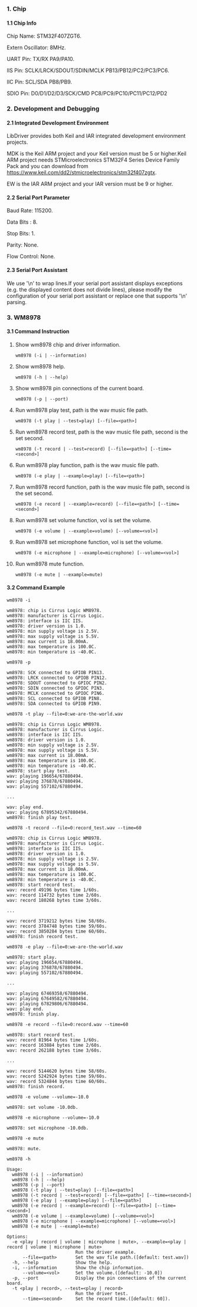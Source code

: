 ### 1. Chip

#### 1.1 Chip Info

Chip Name: STM32F407ZGT6.

Extern Oscillator: 8MHz.

UART Pin: TX/RX PA9/PA10.

IIS Pin: SCLK/LRCK/SDOUT/SDIN/MCLK PB13/PB12/PC2/PC3/PC6.

IIC Pin: SCL/SDA PB8/PB9.

SDIO Pin: D0/D1/D2/D3/SCK/CMD PC8/PC9/PC10/PC11/PC12/PD2

### 2. Development and Debugging

#### 2.1 Integrated Development Environment

LibDriver provides both Keil and IAR integrated development environment projects.

MDK is the Keil ARM project and your Keil version must be 5 or higher.Keil ARM project needs STMicroelectronics STM32F4 Series Device Family Pack and you can download from https://www.keil.com/dd2/stmicroelectronics/stm32f407zgtx.

EW is the IAR ARM project and your IAR version must be 9 or higher.

#### 2.2 Serial Port Parameter

Baud Rate: 115200.

Data Bits : 8.

Stop Bits: 1.

Parity: None.

Flow Control: None.

#### 2.3 Serial Port Assistant

We use '\n' to wrap lines.If your serial port assistant displays exceptions (e.g. the displayed content does not divide lines), please modify the configuration of your serial port assistant or replace one that supports '\n' parsing.

### 3. WM8978

#### 3.1 Command Instruction

1. Show wm8978 chip and driver information.

   ```shell
   wm8978 (-i | --information)
   ```

2. Show wm8978 help.

   ```shell
   wm8978 (-h | --help)
   ```

3. Show wm8978 pin connections of the current board.

   ```shell
   wm8978 (-p | --port)
   ```

4. Run wm8978 play test, path is the wav music file path.

   ```shell
   wm8978 (-t play | --test=play) [--file=<path>]
   ```

5. Run wm8978 record test, path is the wav music file path, second is the set second.

   ```shell
   wm8978 (-t record | --test=record) [--file=<path>] [--time=<second>]
   ```

6. Run wm8978 play function, path is the wav music file path.

   ```shell
   wm8978 (-e play | --example=play) [--file=<path>]
   ```

7. Run wm8978 record function, path is the wav music file path, second is the set second.

   ```shell
   wm8978 (-e record | --example=record) [--file=<path>] [--time=<second>]
   ```

8. Run wm8978 set volume function, vol is set the volume.

   ```shell
   wm8978 (-e volume | --example=volume) [--volume=<vol>]
   ```

9. Run wm8978 set microphone function, vol is set the volume.

   ```shell
   wm8978 (-e microphone | --example=microphone) [--volume=<vol>]
   ```

10. Run wm8978 mute function.
    
    ```shell
    wm8978 (-e mute | --example=mute)
    ```

#### 3.2 Command Example

```shell
wm8978 -i

wm8978: chip is Cirrus Logic WM8978.
wm8978: manufacturer is Cirrus Logic.
wm8978: interface is IIC IIS.
wm8978: driver version is 1.0.
wm8978: min supply voltage is 2.5V.
wm8978: max supply voltage is 5.5V.
wm8978: max current is 18.00mA.
wm8978: max temperature is 100.0C.
wm8978: min temperature is -40.0C.
```

```shell
wm8978 -p

wm8978: SCK connected to GPIOB PIN13.
wm8978: LRCK connected to GPIOB PIN12.
wm8978: SDOUT connected to GPIOC PIN2.
wm8978: SDIN connected to GPIOC PIN3.
wm8978: MCLK connected to GPIOC PIN6.
wm8978: SCL connected to GPIOB PIN8.
wm8978: SDA connected to GPIOB PIN9.
```

```shell
wm8978 -t play --file=0:we-are-the-world.wav

wm8978: chip is Cirrus Logic WM8978.
wm8978: manufacturer is Cirrus Logic.
wm8978: interface is IIC IIS.
wm8978: driver version is 1.0.
wm8978: min supply voltage is 2.5V.
wm8978: max supply voltage is 5.5V.
wm8978: max current is 18.00mA.
wm8978: max temperature is 100.0C.
wm8978: min temperature is -40.0C.
wm8978: start play test.
wav: playing 196654/67880494.
wav: playing 376878/67880494.
wav: playing 557102/67880494.

...

wav: play end.
wav: playing 67895342/67880494.
wm8978: finish play test.
```

```shell
wm8978 -t record --file=0:record_test.wav --time=60

wm8978: chip is Cirrus Logic WM8978.
wm8978: manufacturer is Cirrus Logic.
wm8978: interface is IIC IIS.
wm8978: driver version is 1.0.
wm8978: min supply voltage is 2.5V.
wm8978: max supply voltage is 5.5V.
wm8978: max current is 18.00mA.
wm8978: max temperature is 100.0C.
wm8978: min temperature is -40.0C.
wm8978: start record test.
wav: record 49196 bytes time 1/60s.
wav: record 114732 bytes time 2/60s.
wav: record 180268 bytes time 3/60s.

...

wav: record 3719212 bytes time 58/60s.
wav: record 3784748 bytes time 59/60s.
wav: record 3850284 bytes time 60/60s.
wm8978: finish record test.
```

```shell
wm8978 -e play --file=0:we-are-the-world.wav

wm8978: start play.
wav: playing 196654/67880494.
wav: playing 376878/67880494.
wav: playing 557102/67880494.

...

wav: playing 67469358/67880494.
wav: playing 67649582/67880494.
wav: playing 67829806/67880494.
wav: play end.
wm8978: finish play.
```

```shell
wm8978 -e record --file=0:record.wav --time=60

wm8978: start record test.
wav: record 81964 bytes time 1/60s.
wav: record 163884 bytes time 2/60s.
wav: record 262188 bytes time 3/60s.

...

wav: record 5144620 bytes time 58/60s.
wav: record 5242924 bytes time 59/60s.
wav: record 5324844 bytes time 60/60s.
wm8978: finish record.
```

```shell
wm8978 -e volume --volume=-10.0

wm8978: set volume -10.0db.
```

```shell
wm8978 -e microphone --volume=-10.0

wm8978: set microphone -10.0db.
```

```shell
wm8978 -e mute

wm8978: mute.
```

```shell
wm8978 -h

Usage:
  wm8978 (-i | --information)
  wm8978 (-h | --help)
  wm8978 (-p | --port)
  wm8978 (-t play | --test=play) [--file=<path>]
  wm8978 (-t record | --test=record) [--file=<path>] [--time=<second>]
  wm8978 (-e play | --example=play) [--file=<path>]
  wm8978 (-e record | --example=record) [--file=<path>] [--time=<second>]
  wm8978 (-e volume | --example=volume) [--volume=<vol>]
  wm8978 (-e microphone | --example=microphone) [--volume=<vol>]
  wm8978 (-e mute | --example=mute)

Options:
  -e <play | record | volume | microphone | mute>, --example=<play | record | volume | microphone | mute>
                          Run the driver example.
      --file=<path>       Set the wav file path.([default: test.wav])
  -h, --help              Show the help.
  -i, --information       Show the chip information.
      --volume=<vol>      Set the volume.([default: -10.0])
  -p, --port              Display the pin connections of the current board.
  -t <play | record>, --test=<play | record>
                          Run the driver test.
      --time=<second>     Set the record time.([default: 60]).
```

